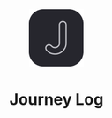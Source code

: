<div align="center">
  <img alt="Logo" src="https://raw.githubusercontent.com/ryuuto829/journey-log/main/_assets/logo.png" width="100" />
</div>

<h1 align="center">
  Journey Log
</h1>
